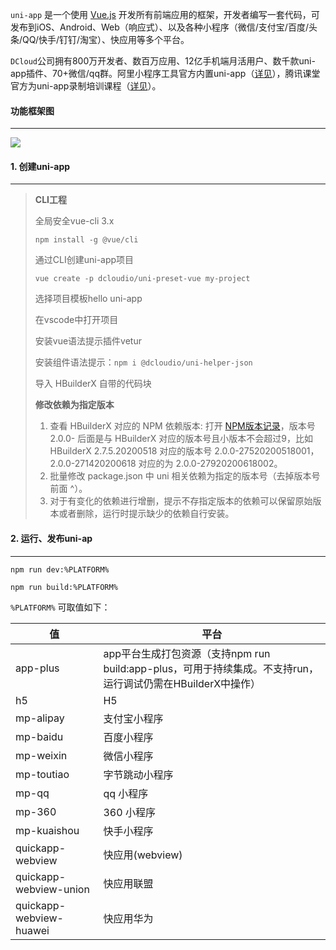 `uni-app` 是一个使用 [Vue.js](https://vuejs.org/) 开发所有前端应用的框架，开发者编写一套代码，可发布到iOS、Android、Web（响应式）、以及各种小程序（微信/支付宝/百度/头条/QQ/快手/钉钉/淘宝）、快应用等多个平台。

`DCloud`公司拥有800万开发者、数百万应用、12亿手机端月活用户、数千款uni-app插件、70+微信/qq群。阿里小程序工具官方内置uni-app（[详见](https://docs.alipay.com/mini/ide/0.70-stable)），腾讯课堂官方为uni-app录制培训课程（[详见](https://ask.dcloud.net.cn/article/35640)）。



#### 功能框架图

---

![](https://vkceyugu.cdn.bspapp.com/VKCEYUGU-a90b5f95-90ba-4d30-a6a7-cd4d057327db/423744c0-5673-4a14-adca-14bd986c3f05.jpg)



#### 1. 创建uni-app

---

>**CLI工程**
>
>全局安全vue-cli 3.x
>
>```shell
>npm install -g @vue/cli
>```
>
>通过CLI创建uni-app项目
>
>```shell
>vue create -p dcloudio/uni-preset-vue my-project
>```
>
>选择项目模板hello uni-app
>
>在vscode中打开项目
>
>安装vue语法提示插件vetur
>
>安装组件语法提示：`npm i @dcloudio/uni-helper-json`
>
>导入 HBuilderX 自带的代码块
>
>**修改依赖为指定版本**
>
>1. 查看 HBuilderX 对应的 NPM 依赖版本: 打开 [NPM版本记录](https://www.npmjs.com/package/@dcloudio/vue-cli-plugin-hbuilderx)，版本号 2.0.0- 后面是与 HBuilderX 对应的版本号且小版本不会超过9，比如 HBuilderX 2.7.5.20200518 对应的版本号 2.0.0-27520200518001，2.0.0-271420200618 对应的为 2.0.0-27920200618002。
>2. 批量修改 package.json 中 uni 相关依赖为指定的版本号（去掉版本号前面 ^）。
>3. 对于有变化的依赖进行增删，提示不存指定版本的依赖可以保留原始版本或者删除，运行时提示缺少的依赖自行安装。



#### 2. 运行、发布uni-ap

---

```shell
npm run dev:%PLATFORM%
```

```shell
npm run build:%PLATFORM%
```

`%PLATFORM%` 可取值如下：

| 值                      | 平台                                                         |
| ----------------------- | ------------------------------------------------------------ |
| app-plus                | app平台生成打包资源（支持npm run build:app-plus，可用于持续集成。不支持run，运行调试仍需在HBuilderX中操作） |
| h5                      | H5                                                           |
| mp-alipay               | 支付宝小程序                                                 |
| mp-baidu                | 百度小程序                                                   |
| mp-weixin               | 微信小程序                                                   |
| mp-toutiao              | 字节跳动小程序                                               |
| mp-qq                   | qq 小程序                                                    |
| mp-360                  | 360 小程序                                                   |
| mp-kuaishou             | 快手小程序                                                   |
| quickapp-webview        | 快应用(webview)                                              |
| quickapp-webview-union  | 快应用联盟                                                   |
| quickapp-webview-huawei | 快应用华为                                                   |
































